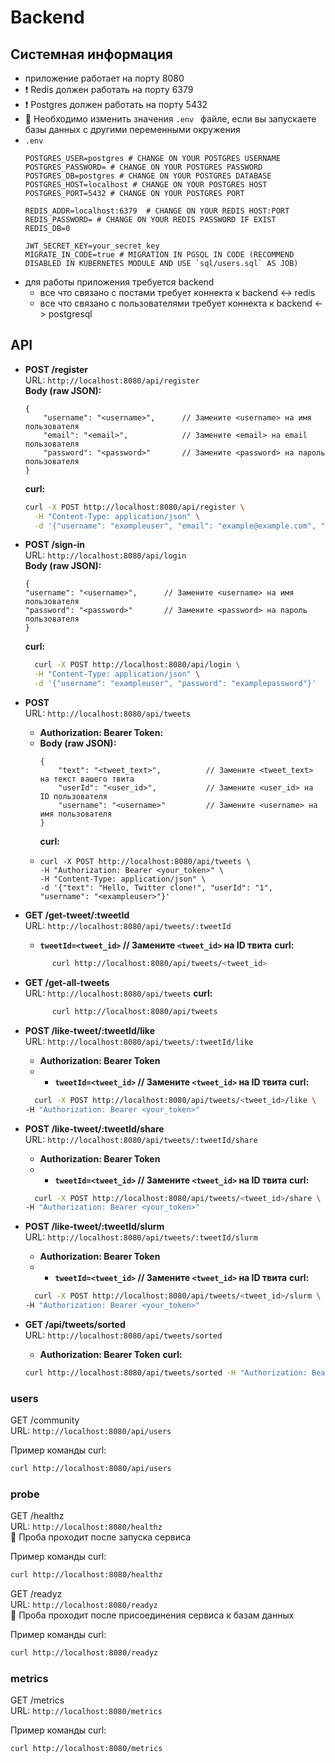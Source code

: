 # Backend

## Системная информация

- приложение работает на порту 8080
- ❗ Redis должен работать на порту 6379
- ❗ Postgres должен работать на порту 5432
- 📌 Необходимо изменить значения `.env ` файле, если вы запускаете базы данных с другими переменными окружения
- `.env`
    ```
  POSTGRES_USER=postgres # CHANGE ON YOUR POSTGRES USERNAME
  POSTGRES_PASSWORD= # CHANGE ON YOUR POSTGRES PASSWORD
  POSTGRES_DB=postgres # CHANGE ON YOUR POSTGRES DATABASE
  POSTGRES_HOST=localhost # CHANGE ON YOUR POSTGRES HOST
  POSTGRES_PORT=5432 # CHANGE ON YOUR POSTGRES PORT
  
  REDIS_ADDR=localhost:6379  # CHANGE ON YOUR REDIS HOST:PORT
  REDIS_PASSWORD= # CHANGE ON YOUR REDIS PASSWORD IF EXIST
  REDIS_DB=0
  
  JWT_SECRET_KEY=your_secret_key
  MIGRATE_IN_CODE=true # MIGRATION IN PGSQL IN CODE (RECOMMEND DISABLED IN KUBERNETES MODULE AND USE `sql/users.sql` AS JOB)
    ```  
- для работы приложения требуется backend
    - все что связано с постами требует коннекта к backend <-> redis
    - все что связано с пользователями требует коннекта к backend <-> postgresql

## API

- **POST /register**  
  URL: `http://localhost:8080/api/register`  
  **Body (raw JSON):**
    ```
    {
        "username": "<username>",      // Замените <username> на имя пользователя
        "email": "<email>",            // Замените <email> на email пользователя
        "password": "<password>"       // Замените <password> на пароль пользователя
    }
    ```

  **сurl:**
  ```bash
  curl -X POST http://localhost:8080/api/register \
    -H "Content-Type: application/json" \
    -d '{"username": "exampleuser", "email": "example@example.com", "password": "examplepassword"}'

- **POST /sign-in**  
  URL: `http://localhost:8080/api/login`  
  **Body (raw JSON):**
    ```
    {
    "username": "<username>",      // Замените <username> на имя пользователя
    "password": "<password>"       // Замените <password> на пароль пользователя
    }
    ```

  **curl:**
  ```bash
    curl -X POST http://localhost:8080/api/login \
    -H "Content-Type: application/json" \
    -d '{"username": "exampleuser", "password": "examplepassword"}'

- **POST**  
  URL: `http://localhost:8080/api/tweets`
    - **Authorization: Bearer Token:**
    - **Body (raw JSON):**
      ```
      {
          "text": "<tweet_text>",          // Замените <tweet_text> на текст вашего твита
          "userId": "<user_id>",           // Замените <user_id> на ID пользователя
          "username": "<username>"         // Замените <username> на имя пользователя
      }
      ```
      **curl:**
    - ```
      curl -X POST http://localhost:8080/api/tweets \
      -H "Authorization: Bearer <your_token>" \
      -H "Content-Type: application/json" \
      -d '{"text": "Hello, Twitter clone!", "userId": "1", "username": "<exampleuser>"}'

- **GET /get-tweet/:tweetId**  
  URL: `http://localhost:8080/api/tweets/:tweetId`
    - **`tweetId=<tweet_id>` // Замените `<tweet_id>` на ID твита**
      **curl:**
  ```bash 
        curl http://localhost:8080/api/tweets/<tweet_id>

- **GET /get-all-tweets**  
  URL: `http://localhost:8080/api/tweets`
  **curl:**
  ```bash 
        curl http://localhost:8080/api/tweets

- **POST /like-tweet/:tweetId/like**  
  URL: `http://localhost:8080/api/tweets/:tweetId/like`
    - **Authorization: Bearer Token**
    -
        - **`tweetId=<tweet_id>` // Замените `<tweet_id>` на ID твита**
          **curl:**
    ```bash         
      curl -X POST http://localhost:8080/api/tweets/<tweet_id>/like \
    -H "Authorization: Bearer <your_token>"
- **POST /like-tweet/:tweetId/share**  
  URL: `http://localhost:8080/api/tweets/:tweetId/share`
    - **Authorization: Bearer Token**
    -
        - **`tweetId=<tweet_id>` // Замените `<tweet_id>` на ID твита**
          **curl:**
    ```bash         
      curl -X POST http://localhost:8080/api/tweets/<tweet_id>/share \
    -H "Authorization: Bearer <your_token>"
- **POST /like-tweet/:tweetId/slurm**  
  URL: `http://localhost:8080/api/tweets/:tweetId/slurm`
    - **Authorization: Bearer Token**
    -
        - **`tweetId=<tweet_id>` // Замените `<tweet_id>` на ID твита**
          **curl:**
    ```bash         
      curl -X POST http://localhost:8080/api/tweets/<tweet_id>/slurm \
    -H "Authorization: Bearer <your_token>"
- **GET /api/tweets/sorted**  
  URL: `http://localhost:8080/api/tweets/sorted`
    - **Authorization: Bearer Token**
      **curl:**
    ```bash 
  curl http://localhost:8080/api/tweets/sorted -H "Authorization: Bearer <your_token>"

### users

GET /community  
URL: `http://localhost:8080/api/users`

Пример команды curl:

```bash
curl http://localhost:8080/api/users
```

### probe

GET /healthz  
URL: `http://localhost:8080/healthz`  
📕 Проба проходит после запуска сервиса

Пример команды curl:

```bash
curl http://localhost:8080/healthz
```

GET /readyz  
URL: `http://localhost:8080/readyz`  
📕 Проба проходит после присоединения сервиса к базам данных

Пример команды curl:

```bash
curl http://localhost:8080/readyz
```

### metrics

GET /metrics  
URL: `http://localhost:8080/metrics`

Пример команды curl:

```bash
curl http://localhost:8080/metrics
```
